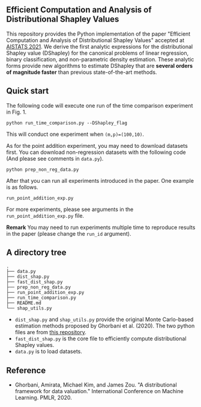 ## Efficient Computation and Analysis of Distributional Shapley Values

This repository provides the Python implementation of the paper "Efficient Computation and Analysis of Distributional Shapley Values" accepted at [AISTATS 2021](https://aistats.org/aistats2021). We derive the first analytic expressions for the distributional Shapley value (DShapley) for the canonical problems of linear regression, binary classification, and non-parametric density estimation. These analytic forms provide new algorithms to estimate DShapley that are **several orders of magnitude faster** than previous state-of-the-art methods.




## Quick start

The following code will execute one run of the time comparison experiment in Fig. 1. 
```
python run_time_comparison.py --DShapley_flag
```
This will conduct one experiment when `(m,p)=(100,10)`.

As for the point addition experiment, you may need to download datasets first. You can download non-regression datasets with the following code (And please see comments in `data.py`).
```
python prep_non_reg_data.py
```
After that you can run all experiments introduced in the paper. One example is as follows.
```
run_point_addition_exp.py
``` 
For more experiments, please see arguments in the `run_point_addition_exp.py` file.

**Remark** You may need to run experiments multiple time to reproduce results in the paper (please change the `run_id` argument). 

## A directory tree 

```
.
├── data.py
├── dist_shap.py
├── fast_dist_shap.py
├── prep_non_reg_data.py
├── run_point_addition_exp.py
├── run_time_comparison.py
├── README.md
└── shap_utils.py
```

- `dist_shap.py` and `shap_utils.py` provide the original Monte Carlo-based estimation methods proposed by Ghorbani et al. (2020). The two python files are from [this repository](https://github.com/amiratag/DistributionalShapley).
-  `fast_dist_shap.py` is the core file to efficiently compute distributional Shapley values.
- `data.py` is to load datasets.

## Reference

- Ghorbani, Amirata, Michael Kim, and James Zou. "A distributional framework for data valuation." International Conference on Machine Learning. PMLR, 2020.




